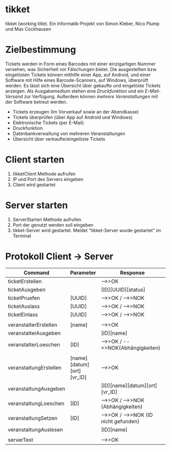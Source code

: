 # tikket
tikket (working title). Ein Informatik-Projekt von Simon Kleber, Nico Plump und Max Cockhausen

# Zielbestimmung
Tickets werden in Form eines Barcodes mit einer einzigartigen Nummer versehen, was Sicherheit vor Fälschungen bietet. Die ausgestellten bzw. eingelösten Tickets können mithilfe einer App, auf Android, und einer Software mit Hilfe eines Barcode-Scanners, auf Windows, überprüft werden. Es lässt sich eine Übersicht über gekaufte und eingelöste Tickets anzeigen.
Als Ausgabemedium stehen eine *Druckfunktion* und ein *E-Mail-Versand* zur Verfügung. Außerdem können *mehrere Veranstaltungen* mit der Software betreut werden.

* Tickets erzeugen (Im Vorverkauf sowie an der Abendkasse)
* Tickets überprüfen (über App auf Android und Windows)
* Elektronische Tickets (per E-Mail)
* Druckfunktion
* Datenbankverwaltung von mehreren Veranstaltungen
* Übersicht über verkaufte/eingelöste Tickets

# Client starten
1. tikketClient Methode aufrufen
2. IP und Port des Servers eingeben
3. Client wird gestartet

# Server starten
1. ServerStarten Methode aufrufen
2. Port der genutzt werden soll eingeben
3. tikket-Server wird gestartet. Meldet "tikket-Server wurde gestartet" im Terminal

# Protokoll Client -> Server
Command | Parameter | Response
--------|-----------|---------
ticketErstellen||-->>OK
ticketAusgeben||[ID][UUID][status]
ticketPruefen|[UUID]|-->>OK / -->>NOK
ticketAuslass|[UUID]|-->>OK / -->>NOK
ticketEinlass|[UUID]|-->>OK / -->>NOK
||
veranstalterErstellen|[name]|-->>OK
veranstalterAusgeben||[ID][name]
veranstalterLoeschen|[ID]|-->>OK / -->>NOK(Abhängigkeiten)
||
veranstaltungErstellen|[name][datum][ort][vr_ID]|-->>OK
veranstaltungAusgeben||[ID][name][datum][ort][vr_ID]
veranstaltungLoeschen|[ID]|-->>OK / -->>NOK (Abhängigkeiten)
veranstaltungSetzen|[ID]|-->>OK / -->>NOK (ID nicht gefunden)
veranstaltungAuslesen||[ID][name]
||
serverTest| |-->>OK

